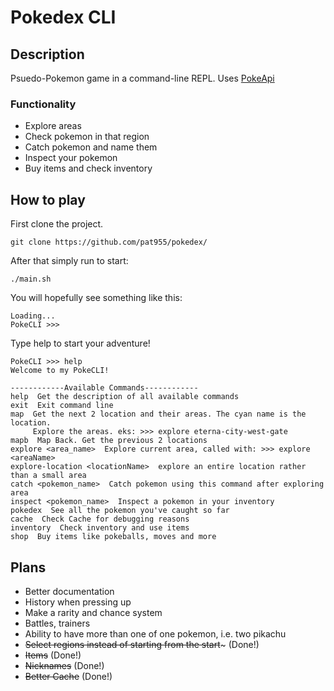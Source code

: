 # Pokedex CLI

## Description
Psuedo-Pokemon game in a command-line REPL. Uses [PokeApi](https://pokeapi.co/)

### Functionality 
* Explore areas
* Check pokemon in that region
* Catch pokemon and name them
* Inspect your pokemon
* Buy items and check inventory


## How to play
First clone the project.
```
git clone https://github.com/pat955/pokedex/
```

After that simply run to start:
```
./main.sh
```

You will hopefully see something like this:

```
Loading...
PokeCLI >>>
```
Type help to start your adventure!


```
PokeCLI >>> help
Welcome to my PokeCLI!

------------Available Commands------------
help  Get the description of all available commands
exit  Exit command line
map  Get the next 2 location and their areas. The cyan name is the location.
     Explore the areas. eks: >>> explore eterna-city-west-gate
mapb  Map Back. Get the previous 2 locations
explore <area_name>  Explore current area, called with: >>> explore <areaName>
explore-location <locationName>  explore an entire location rather than a small area
catch <pokemon_name>  Catch pokemon using this command after exploring area
inspect <pokemon_name>  Inspect a pokemon in your inventory
pokedex  See all the pokemon you've caught so far
cache  Check Cache for debugging reasons
inventory  Check inventory and use items
shop  Buy items like pokeballs, moves and more
```

## Plans
* Better documentation
* History when pressing up
* Make a rarity and chance system
* Battles, trainers
* Ability to have more than one of one pokemon, i.e. two pikachu
* ~~Select regions instead of starting from the start~~~ (Done!)
* ~~Items~~ (Done!)
* ~~Nicknames~~ (Done!)
* ~~Better Cache~~ (Done!)

